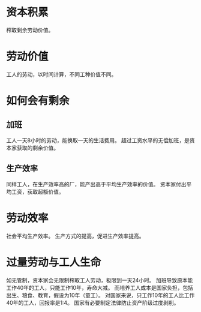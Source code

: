 
# 资本积累
榨取剩余劳动价值。

# 劳动价值
工人的劳动，以时间计算，不同工种价值不同。

# 如何会有剩余
## 加班
工人一天8小时的劳动，能换取一天的生活费用。
超过工资水平的无偿加班，是资本家获取的剩余价值。
## 生产效率
同样工人，在生产效率高的厂，能产出高于平均生产效率的价值。
资本家付出平均工资，获取超额价值。

# 劳动效率
社会平均生产效率。
生产方式的提高，促进生产效率提高。

# 过量劳动与工人生命
如无管制，资本家会无限制榨取工人劳动，极限到一天24小时。
加班导致原本能工作40年的工人，只能工作10年，寿命大减。
而培养工人成本是国家负担，包括出生、粮食、教育，假设为10年（童工）。
对国家来说，只工作10年的工人比工作40年的工人，回报率是1:4。
国家有必要制定法律防止资产阶级过度剥削。

